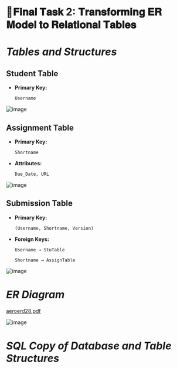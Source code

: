 # 📑𝐅𝐢𝐧𝐚𝐥 𝐓𝐚𝐬𝐤 2: 𝐓𝐫𝐚𝐧𝐬𝐟𝐨𝐫𝐦𝐢𝐧𝐠 𝐄𝐑 𝐌𝐨𝐝𝐞𝐥 𝐭𝐨 𝐑𝐞𝐥𝐚𝐭𝐢𝐨𝐧𝐚𝐥 𝐓𝐚𝐛𝐥𝐞𝐬

# ***Tables and Structures***

## **Student Table**

- **Primary Key:**
  
      Username

![image](https://github.com/user-attachments/assets/28d9bdee-ae6a-4dbc-8c4d-39aa6aebdbbb)


## **Assignment Table**

  - **Primary Key:**
    
        Shortname
  - **Attributes:**
    
        Due_Date, URL

![image](https://github.com/user-attachments/assets/eff042fd-090c-48e8-80bf-dbe876e8d15c)

## **Submission Table**

- **Primary Key:**
  
      (Username, Shortname, Version)

-  **Foreign Keys:**

       Username → StuTable

       Shortname → AssignTable

![image](https://github.com/user-attachments/assets/6b6fd565-2363-4e02-81a8-211aa9cff528)

# ***ER Diagram***

  [aeroerd28.pdf](https://github.com/user-attachments/files/19794882/aeroerd28.pdf)

![image](https://github.com/user-attachments/assets/4b08f288-fc71-4a40-a66b-b935d125fc30)

# ***SQL Copy of Database and Table Structures***




